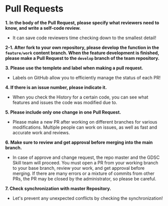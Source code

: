 # **Pull Requests**

**1. In the body of the Pull Request, please specify what reviewers need to know, and write a self-code review.** <br>
  - It can save code reviewers time checking down to the smallest detail!

**2-1. After fork to your own repository, please develop the function in the `feature/work` content branch. When the feature development is finished, please make a Pull Request to the `develop` branch of the team repository.**

**3. Please use the templete and label when making a pull request.** <br>
  - Labels on GitHub allow you to efficiently manage the status of each PR!

**4. If there is an issue number, please indicate it.** <br>
  - When you check the History for a certain code, you can see what features and issues the code was modified due to.

**5. Please include only one change in one Pull Request.** <br>
  - Please make a new PR after working on different branches for various modifications. Multiple people can work on issues, as well as fast and accurate work and reviews.

**6. Make sure to review and get approval before merging into the main branch.** <br>
  - In case of approve and change request, the repo master and the GDSC Skill team will proceed. You must open a PR from your working branch to your base branch, review your work, and get approval before merging. If there are many errors or a mixture of commits from other PRs, the PR may be closed by the administrator, so please be careful.

**7. Check synchronization with master Repository.** <br>
  - Let's prevent any unexpected conflicts by checking the synchronization!
